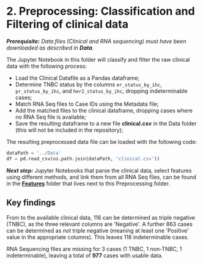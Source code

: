 # 2. Preprocessing: Classification and Filtering of clinical data

***Prerequisite:** Data files (Clinical and RNA sequencing) must have been downloaded as described in **Data**.*

The Jupyter Notebook in this folder will classify and filter the raw clinical data with the following process:

- Load the Clinical Datafile as a Pandas dataframe;
- Determine TNBC status by the columns `er_status_by_ihc`, `pr_status_by_ihc`, and `her2_status_by_ihc`, dropping indeterminable cases;
- Match RNA Seq files to Case IDs using the Metadata file;
- Add the matched files to the clinical dataframe, dropping cases where no RNA Seq file is available;
- Save the resulting dataframe to a new file **clinical.csv** in the Data folder (this will not be included in the repository);

The resulting preprocessed data file can be loaded with the following code:

```py
dataPath = '../Data'
df = pd.read_csv(os.path.join(dataPath, 'clinical.csv'))
```

***Next step:*** Jupyter Notebooks that parse the clinical data, select features using different methods, and link them from all RNA Seq files, can be found in the **[Features](../Features)** folder that lives next to this Preprocessing folder.


## Key findings
From to the available clinical data, 116 can be determined as triple negative (TNBC), as the three relevant  columns are 'Negative'. A further 863 cases can be determined as _not_ triple negative (meaning at least one 'Positive' value in the appropriate columns). This leaves 118 indeterminable cases.

RNA Sequencing files are missing for 3 cases (1 TNBC, 1 non-TNBC, 1 indeterminable), leaving a total of **977** cases with usable data.